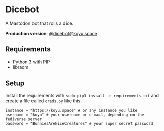 # Dicebot

A Mastodon bot that rolls a dice.

**Production version**: <a rel="me" href="https://koyu.space/@dicebot" target="_blank">@dicebot@koyu.space</a>

## Requirements

- Python 3 with PIP
- libraqm

## Setup

Install the requirements with `sudo pip3 install -r requirements.txt` and create a file called `creds.py` like this

```
instance = "https://koyu.space" # or any instance you like
username = "koyu" # your username or e-mail, depending on the fediverse server
password = "BunniesAreNiceCreatures" # your super secret password
```